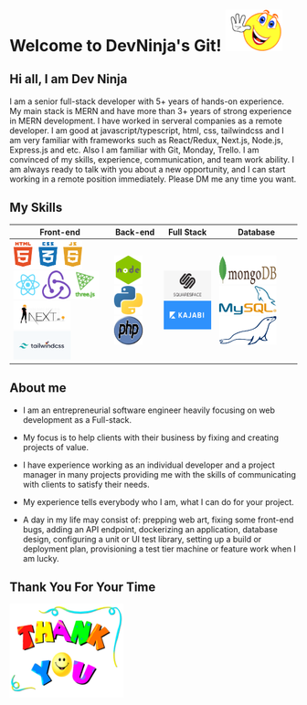 # Welcome to DevNinja's Git! <img src="./asset/welcome.gif" width="100px">
<!-- <a target="blank" href="https://profile-counter.glitch.me/happycodinglover/count.svg"><p align="center">❤ Visitor Counts ❤<br><br> <img src="https://profile-counter.glitch.me/happycodinglover/count.svg" /></a> -->

## Hi all, I am Dev Ninja
I am a senior full-stack developer with 5+ years of hands-on experience.
My main stack is MERN and have more than 3+ years of strong experience in MERN development.
I have worked in serveral companies as a remote developer.
I am good at javascript/typescript, html, css, tailwindcss and I am very familiar with frameworks such as React/Redux, Next.js, Node.js, Express.js and etc.
Also I am familiar with Git, Monday, Trello.
I am convinced of my skills, experience, communication, and team work ability.
I am always ready to talk with you about a new opportunity, and I can start working in a remote position immediately.
Please DM me any time you want.
 
## My Skills

|  Front-end   | Back-end   |  Full Stack   | Database   |
| ----------- | ----------- | ----------- | ----------- |
| <img src="./asset/frontend/htmlcssjs.png" width=120px height=50px><img src="./asset/frontend/react.png" width=50px height=50px><img src="./asset/frontend/redux.png" width=50px height=50px><img src="./asset/frontend/threejs.png" width=50px height=50px><img src="./asset/frontend/nextjs.png" width=100px height=50px><img src="./asset/frontend/tailwind.png" width=100px height=50px>      | <img src="./asset/backend/node.png" width=50px height=50px><img src="./asset/backend/python.png" width=50px height=50px><img src="./asset/backend/php.png" width=50px height=50px>      | <img src="./asset/fullstack/squarespace.png" width=100px height=50px><img src="./asset/fullstack/kajabi.png" width=100px height=50px>       | <img src="./asset/db/mongodb.png" width=100px height=50px><img src="./asset/db/mysql.png" width=100px height=50px><img src="./asset/db/mariadb.png" width=100px height=50px>       |

## About me
* I am an entrepreneurial software engineer heavily focusing on web development as a Full-stack.
* My focus is to help clients with their business by fixing and creating projects of value.
* I have experience working as an individual developer and a project manager in many projects providing me with the skills of communicating with clients to satisfy their needs.
* My experience tells everybody who I am, what I can do for your project.

* A day in my life may consist of: prepping web art, fixing some front-end bugs, adding an API endpoint, dockerizing an application, database design, configuring a unit or UI test library, setting up a build or deployment plan, provisioning a test tier machine or feature work when I am lucky.

## Thank You For Your Time
<img src="./asset/thankyou.gif" width="200px">
